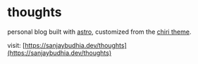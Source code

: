 
# thoughts 

personal blog built with [astro](https://astro.build), customized from the [chiri theme](https://github.com/the3ash/astro-chiri).

visit: [https://sanjaybudhia.dev/thoughts](https://sanjaybudhia.dev/thoughts)

